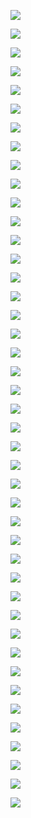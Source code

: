 <P "align-center">
  <IMG SRC="https://github.com/Orthogonal-Research-Lab/Conference-Submissions/blob/master/Growing%20Academic%20Open-source/Network%20Architectures%20for%20Academic%20Open-source.001.png">
</P>
<P "align-center">
  <IMG SRC="https://github.com/Orthogonal-Research-Lab/Conference-Submissions/blob/master/Growing%20Academic%20Open-source/Network%20Architectures%20for%20Academic%20Open-source.002.png">
</P>
<P "align-center">
  <IMG SRC="https://github.com/Orthogonal-Research-Lab/Conference-Submissions/blob/master/Growing%20Academic%20Open-source/Network%20Architectures%20for%20Academic%20Open-source.003.png">
</P>
<P "align-center">
  <IMG SRC="https://github.com/Orthogonal-Research-Lab/Conference-Submissions/blob/master/Growing%20Academic%20Open-source/Network%20Architectures%20for%20Academic%20Open-source.004.png">
</P>
<P "align-center">
  <IMG SRC="https://github.com/Orthogonal-Research-Lab/Conference-Submissions/blob/master/Growing%20Academic%20Open-source/Network%20Architectures%20for%20Academic%20Open-source.005.png">
</P>
<P "align-center">
  <IMG SRC="https://github.com/Orthogonal-Research-Lab/Conference-Submissions/blob/master/Growing%20Academic%20Open-source/Network%20Architectures%20for%20Academic%20Open-source.006.png">
</P>
<P "align-center">
  <IMG SRC="https://github.com/Orthogonal-Research-Lab/Conference-Submissions/blob/master/Growing%20Academic%20Open-source/Network%20Architectures%20for%20Academic%20Open-source.007.png">
</P>
<P "align-center">
  <IMG SRC="https://github.com/Orthogonal-Research-Lab/Conference-Submissions/blob/master/Growing%20Academic%20Open-source/Network%20Architectures%20for%20Academic%20Open-source.008.png">
</P>
<P "align-center">
  <IMG SRC="https://github.com/Orthogonal-Research-Lab/Conference-Submissions/blob/master/Growing%20Academic%20Open-source/Network%20Architectures%20for%20Academic%20Open-source.009.png">
</P>
<P "align-center">
  <IMG SRC="https://github.com/Orthogonal-Research-Lab/Conference-Submissions/blob/master/Growing%20Academic%20Open-source/Network%20Architectures%20for%20Academic%20Open-source.010.png">
</P>
<P "align-center">
  <IMG SRC="https://github.com/Orthogonal-Research-Lab/Conference-Submissions/blob/master/Growing%20Academic%20Open-source/Network%20Architectures%20for%20Academic%20Open-source.011.png">
</P>
<P "align-center">
  <IMG SRC="https://github.com/Orthogonal-Research-Lab/Conference-Submissions/blob/master/Growing%20Academic%20Open-source/Network%20Architectures%20for%20Academic%20Open-source.012.png">
</P>
<P "align-center">
  <IMG SRC="https://github.com/Orthogonal-Research-Lab/Conference-Submissions/blob/master/Growing%20Academic%20Open-source/Network%20Architectures%20for%20Academic%20Open-source.013.png">
</P>
<P "align-center">
  <IMG SRC="https://github.com/Orthogonal-Research-Lab/Conference-Submissions/blob/master/Growing%20Academic%20Open-source/Network%20Architectures%20for%20Academic%20Open-source.014.png">
</P>
<P "align-center">
  <IMG SRC="https://github.com/Orthogonal-Research-Lab/Conference-Submissions/blob/master/Growing%20Academic%20Open-source/Network%20Architectures%20for%20Academic%20Open-source.015.png">
</P>
<P "align-center">
  <IMG SRC="https://github.com/Orthogonal-Research-Lab/Conference-Submissions/blob/master/Growing%20Academic%20Open-source/Network%20Architectures%20for%20Academic%20Open-source.016.png">
</P>
<P "align-center">
  <IMG SRC="https://github.com/Orthogonal-Research-Lab/Conference-Submissions/blob/master/Growing%20Academic%20Open-source/Network%20Architectures%20for%20Academic%20Open-source.017.png">
</P>
<P "align-center">
  <IMG SRC="https://github.com/Orthogonal-Research-Lab/Conference-Submissions/blob/master/Growing%20Academic%20Open-source/Network%20Architectures%20for%20Academic%20Open-source.018.png">
</P>
<P "align-center">
  <IMG SRC="https://github.com/Orthogonal-Research-Lab/Conference-Submissions/blob/master/Growing%20Academic%20Open-source/Network%20Architectures%20for%20Academic%20Open-source.019.png">
</P>
<P "align-center">
  <IMG SRC="https://github.com/Orthogonal-Research-Lab/Conference-Submissions/blob/master/Growing%20Academic%20Open-source/Network%20Architectures%20for%20Academic%20Open-source.020.png">
</P>
<P "align-center">
  <IMG SRC="https://github.com/Orthogonal-Research-Lab/Conference-Submissions/blob/master/Growing%20Academic%20Open-source/Network%20Architectures%20for%20Academic%20Open-source.021.png">
</P>
<P "align-center">
  <IMG SRC="https://github.com/Orthogonal-Research-Lab/Conference-Submissions/blob/master/Growing%20Academic%20Open-source/Network%20Architectures%20for%20Academic%20Open-source.022.png">
</P>
<P "align-center">
  <IMG SRC="https://github.com/Orthogonal-Research-Lab/Conference-Submissions/blob/master/Growing%20Academic%20Open-source/Network%20Architectures%20for%20Academic%20Open-source.023.png">
</P>
<P "align-center">
  <IMG SRC="https://github.com/Orthogonal-Research-Lab/Conference-Submissions/blob/master/Growing%20Academic%20Open-source/Network%20Architectures%20for%20Academic%20Open-source.024.png">
</P>
<P "align-center">
  <IMG SRC="https://github.com/Orthogonal-Research-Lab/Conference-Submissions/blob/master/Growing%20Academic%20Open-source/Network%20Architectures%20for%20Academic%20Open-source.025.png">
</P>
<P "align-center">
  <IMG SRC="https://github.com/Orthogonal-Research-Lab/Conference-Submissions/blob/master/Growing%20Academic%20Open-source/Network%20Architectures%20for%20Academic%20Open-source.026.png">
</P>
<P "align-center">
  <IMG SRC="https://github.com/Orthogonal-Research-Lab/Conference-Submissions/blob/master/Growing%20Academic%20Open-source/Network%20Architectures%20for%20Academic%20Open-source.027.png">
</P>
<P "align-center">
  <IMG SRC="https://github.com/Orthogonal-Research-Lab/Conference-Submissions/blob/master/Growing%20Academic%20Open-source/Network%20Architectures%20for%20Academic%20Open-source.028.png">
</P>
<P "align-center">
  <IMG SRC="https://github.com/Orthogonal-Research-Lab/Conference-Submissions/blob/master/Growing%20Academic%20Open-source/Network%20Architectures%20for%20Academic%20Open-source.029.png">
</P>
<P "align-center">
  <IMG SRC="https://github.com/Orthogonal-Research-Lab/Conference-Submissions/blob/master/Growing%20Academic%20Open-source/Network%20Architectures%20for%20Academic%20Open-source.030.png">
</P>
<P "align-center">
  <IMG SRC="https://github.com/Orthogonal-Research-Lab/Conference-Submissions/blob/master/Growing%20Academic%20Open-source/Network%20Architectures%20for%20Academic%20Open-source.031.png">
</P>
<P "align-center">
  <IMG SRC="https://github.com/Orthogonal-Research-Lab/Conference-Submissions/blob/master/Growing%20Academic%20Open-source/Network%20Architectures%20for%20Academic%20Open-source.032.png">
</P>
<P "align-center">
  <IMG SRC="https://github.com/Orthogonal-Research-Lab/Conference-Submissions/blob/master/Growing%20Academic%20Open-source/Network%20Architectures%20for%20Academic%20Open-source.033.png">
</P>
<P "align-center">
  <IMG SRC="https://github.com/Orthogonal-Research-Lab/Conference-Submissions/blob/master/Growing%20Academic%20Open-source/Network%20Architectures%20for%20Academic%20Open-source.034.png">
</P>
<P "align-center">
  <IMG SRC="https://github.com/Orthogonal-Research-Lab/Conference-Submissions/blob/master/Growing%20Academic%20Open-source/Network%20Architectures%20for%20Academic%20Open-source.035.png">
</P>
<P "align-center">
  <IMG SRC="https://github.com/Orthogonal-Research-Lab/Conference-Submissions/blob/master/Growing%20Academic%20Open-source/Network%20Architectures%20for%20Academic%20Open-source.036.png">
</P>
<P "align-center">
  <IMG SRC="https://github.com/Orthogonal-Research-Lab/Conference-Submissions/blob/master/Growing%20Academic%20Open-source/Network%20Architectures%20for%20Academic%20Open-source.037.png">
</P>
<P "align-center">
  <IMG SRC="https://github.com/Orthogonal-Research-Lab/Conference-Submissions/blob/master/Growing%20Academic%20Open-source/Network%20Architectures%20for%20Academic%20Open-source.038.png">
</P>
<P "align-center">
  <IMG SRC="https://github.com/Orthogonal-Research-Lab/Conference-Submissions/blob/master/Growing%20Academic%20Open-source/Network%20Architectures%20for%20Academic%20Open-source.039.png">
</P>
<P "align-center">
  <IMG SRC="https://github.com/Orthogonal-Research-Lab/Conference-Submissions/blob/master/Growing%20Academic%20Open-source/Network%20Architectures%20for%20Academic%20Open-source.040.png">
</P>
<P "align-center">
  <IMG SRC="https://github.com/Orthogonal-Research-Lab/Conference-Submissions/blob/master/Growing%20Academic%20Open-source/Network%20Architectures%20for%20Academic%20Open-source.041.png">
</P>
<P "align-center">
  <IMG SRC="https://github.com/Orthogonal-Research-Lab/Conference-Submissions/blob/master/Growing%20Academic%20Open-source/Network%20Architectures%20for%20Academic%20Open-source.042.png">
</P>
<P "align-center">
  <IMG SRC="https://github.com/Orthogonal-Research-Lab/Conference-Submissions/blob/master/Growing%20Academic%20Open-source/Network%20Architectures%20for%20Academic%20Open-source.043.png">
</P>
